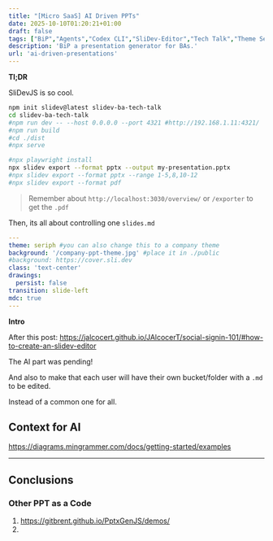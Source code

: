 ```yaml
---
title: "[Micro SaaS] AI Driven PPTs"
date: 2025-10-10T01:20:21+01:00
draft: false
tags: ["BiP","Agents","Codex CLI","SliDev-Editor","Tech Talk","Theme Seriph"]
description: 'BiP a presentation generator for BAs.'
url: 'ai-driven-presentations'
---
```



**Tl;DR**

SliDevJS is so cool.

```sh
npm init slidev@latest slidev-ba-tech-talk
cd slidev-ba-tech-talk
#npm run dev -- --host 0.0.0.0 --port 4321 #http://192.168.1.11:4321/
#npm run build
#cd ./dist
#npx serve

#npx playwright install
npx slidev export --format pptx --output my-presentation.pptx
#npx slidev export --format pptx --range 1-5,8,10-12
#npx slidev export --format pdf
```

> Remember about `http://localhost:3030/overview/` or `/exporter` to get the `.pdf`

Then, its all about controlling one `slides.md`

```yml
---
theme: seriph #you can also change this to a company theme
background: '/company-ppt-theme.jpg' #place it in ./public
#background: https://cover.sli.dev
class: 'text-center'
drawings:
  persist: false
transition: slide-left
mdc: true
---
```




**Intro**

After this post: https://jalcocert.github.io/JAlcocerT/social-signin-101/#how-to-create-an-slidev-editor

The AI part was pending!

And also to make that each user will have their own bucket/folder with a `.md` to be edited.

Instead of a common one for all.


## Context for AI


https://diagrams.mingrammer.com/docs/getting-started/examples


---

## Conclusions


### Other PPT as a Code

1. https://gitbrent.github.io/PptxGenJS/demos/ 
2. 